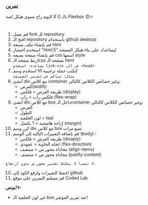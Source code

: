 <p>
<p dir="rtl">

<h3><a href="https://github.com/kuwaitcodes/KC-web-cw-5">تمرين</a></h3></p>
<p>اليوم راح نسوي هيكل لعبة  X O بالـ Flexbox 😍🔥</p>
<h1></h1>
</p>


1. قم بعمل fork للـ repository
2. افتح الـ repository باستخدام github desktop
3. قم بإنشاء ملف بصيغة html
4. استخدم اختصار "html:5" ليساعدك على بناء هيكل الصفحة
5. قم بإنشاء صفحة بصيغة css اسمها style
6. اربط صفحة الـcss بصفحة الـ html
   <br>`مساعدة: استخدم link:css في الـ <head>`
6. استخدم وسم h1 لتكتب جملة ترحيبية
<br>`مثال: حياكم في لعبتي الجميلة`
5. أنشئ div مع كلاس container وغير خصائص الكلاس كالتالي:
      - العرض(width)
      - طريقة العرض = فلكس (display)
      - فلكس راب = راب (flex-wrap)
6. أنشئ div مع كلاس box داخل الـcontainer وغير خصائص الكلاس كالتالي:
    - العرض   
    - الطول   
    - لون الخلفية = teal
    - إزاحة هامشية = 1 بكسل (margin)
7. كرر وسم div مع كلاس box تسع مرات
10. قم بإضافة التغييرات التالية إلى الوسم (body) :
      - طريقة العرض = فلكس (disaply)
      - اتجاه الحاوية = عمودي (flex-direction)
      - محاذاة محور س = منتصف (align-items) 
      - محاذاة محور ص = منتصف (justify-content)

```لا تنسى! لا يمكنك تغيير محور ص بدون ارتفاع.```

10. احفظ التغييرات وارفع الكود إلى github
11. قم بتسليم التمرين على موقع  Coded Lab

</p>
<ol>


</ol>
<p>
<p dir="rtl">

<p><strong>بونص!✨</strong></p>

- غير لون الخلفية الـ box عند تمرير المؤشر!

<p>

